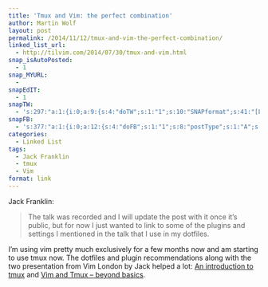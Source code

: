 ```yaml
---
title: 'Tmux and Vim: the perfect combination'
author: Martin Wolf
layout: post
permalink: /2014/11/12/tmux-and-vim-the-perfect-combination/
linked_list_url:
  - http://tilvim.com/2014/07/30/tmux-and-vim.html
snap_isAutoPosted:
  - 1
snap_MYURL:
  - 
snapEdIT:
  - 1
snapTW:
  - 's:297:"a:1:{i:0;a:9:{s:4:"doTW";s:1:"1";s:10:"SNAPformat";s:41:"[Link] %TITLE%: %URL% //by @Jack_Franklin";s:8:"attchImg";s:1:"0";s:9:"isAutoImg";s:1:"A";s:8:"imgToUse";s:0:"";s:11:"isPrePosted";s:1:"1";s:8:"isPosted";s:1:"1";s:4:"pgID";s:18:"532568655025156096";s:5:"pDate";s:19:"2014-11-12 16:20:36";}}";'
snapFB:
  - 's:377:"a:1:{i:0;a:12:{s:4:"doFB";s:1:"1";s:8:"postType";s:1:"A";s:10:"AttachPost";s:1:"2";s:10:"SNAPformat";s:35:"New post on MartinWolf.org: %TITLE%";s:9:"isAutoImg";s:1:"A";s:8:"imgToUse";s:0:"";s:9:"isAutoURL";s:1:"A";s:8:"urlToUse";s:0:"";s:11:"isPrePosted";s:1:"1";s:8:"isPosted";s:1:"1";s:4:"pgID";s:31:"711305895599362_795549287175022";s:5:"pDate";s:19:"2014-11-12 16:20:44";}}";'
categories:
  - Linked List
tags:
  - Jack Franklin
  - tmux
  - Vim
format: link
---
```

<p class="linked-list-quote-author">
  Jack Franklin:
</p>

> The talk was recorded and I will update the post with it once it’s public, but for now I just wanted to link to some of the plugins and settings I mentioned in the talk that I use in my dotfiles.

I&#8217;m using vim pretty much exclusively for a few months now and am starting to use tmux now. The dotfiles and plugin recommendations along with the two presentation from Vim London by Jack helped a lot: [An introduction to tmux][1] and [Vim and Tmux &#8211; beyond basics][2].

 [1]: http://vimeo.com/69185909
 [2]: http://vimeo.com/102142401